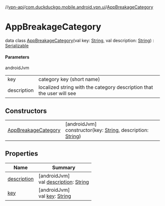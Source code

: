 //[vpn-api](../../../index.md)/[com.duckduckgo.mobile.android.vpn.ui](../index.md)/[AppBreakageCategory](index.md)

# AppBreakageCategory

data class [AppBreakageCategory](index.md)(val key: [String](https://kotlinlang.org/api/latest/jvm/stdlib/kotlin/-string/index.html), val description: [String](https://kotlinlang.org/api/latest/jvm/stdlib/kotlin/-string/index.html)) : [Serializable](https://developer.android.com/reference/kotlin/java/io/Serializable.html)

#### Parameters

androidJvm

| | |
|---|---|
| key | category key (short name) |
| description | localized string with the category description that the user will see |

## Constructors

| | |
|---|---|
| [AppBreakageCategory](-app-breakage-category.md) | [androidJvm]<br>constructor(key: [String](https://kotlinlang.org/api/latest/jvm/stdlib/kotlin/-string/index.html), description: [String](https://kotlinlang.org/api/latest/jvm/stdlib/kotlin/-string/index.html)) |

## Properties

| Name | Summary |
|---|---|
| [description](description.md) | [androidJvm]<br>val [description](description.md): [String](https://kotlinlang.org/api/latest/jvm/stdlib/kotlin/-string/index.html) |
| [key](key.md) | [androidJvm]<br>val [key](key.md): [String](https://kotlinlang.org/api/latest/jvm/stdlib/kotlin/-string/index.html) |
